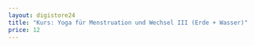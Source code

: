 ```yaml
---
layout: digistore24
title: "Kurs: Yoga für Menstruation und Wechsel III (Erde + Wasser)"
price: 12
---
```

